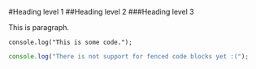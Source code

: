 #Heading level 1
##Heading level 2
###Heading level 3

This is paragraph.

`console.log("This is some code.");`

```js
console.log("There is not support for fenced code blocks yet :(");
```
